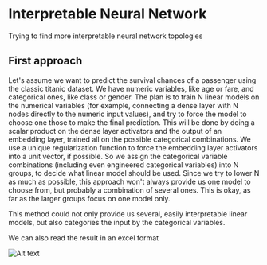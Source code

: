 # Interpretable Neural Network
Trying to find more interpretable neural network topologies 

## First approach
Let's assume we want to predict the survival chances of a passenger using the classic titanic dataset. We have numeric variables, like age or fare, and categorical ones, like class or gender. The plan is to train N linear models on the numerical variables (for example, connecting a dense layer with N nodes directly to the numeric input values), and try to force the model to choose one those to make the final prediction. This will be done by doing a scalar product on the dense layer activators and the output of an embedding layer, trained  all on the possible categorical combinations. We use a unique regularization function to force the embedding layer activators into a unit vector, if possible. So we assign the categorical variable combinations (including even engineered categorical variables) into N groups,  to decide what linear model should be used. Since we try to lower N as much as possible, this approach won't always provide us one model to choose from, but probably a combination of several ones. This is okay, as far as the larger groups focus on one model only. 

This method could not only provide us several, easily interpretable linear models, but also categories the input by the categorical variables. 

We can also read the result in an excel format

![Alt text](.jpg?raw=true "")
